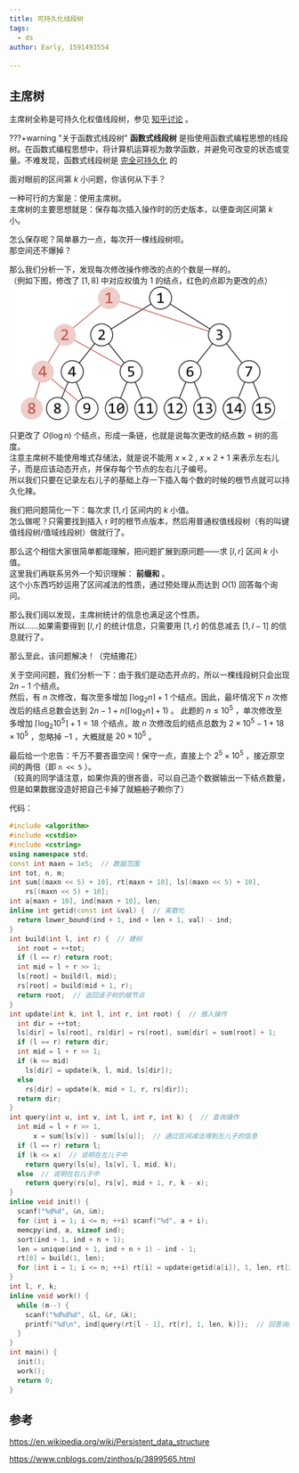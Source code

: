 ```yaml
---
title: 可持久化线段树
tags:
  - ds
author: Early, 1591493554

---
```


## 主席树

主席树全称是可持久化权值线段树，参见 [知乎讨论](https://www.zhihu.com/question/59195374) 。

???+warning "关于函数式线段树"
     **函数式线段树** 是指使用函数式编程思想的线段树。在函数式编程思想中，将计算机运算视为数学函数，并避免可改变的状态或变量。不难发现，函数式线段树是 [完全可持久化](./persistent/#fully-persistent) 的

面对眼前的区间第 $k$ 小问题，你该何从下手？

一种可行的方案是：使用主席树。  
主席树的主要思想就是：保存每次插入操作时的历史版本，以便查询区间第 $k$ 小。

怎么保存呢？简单暴力一点，每次开一棵线段树呗。  
那空间还不爆掉？

那么我们分析一下，发现每次修改操作修改的点的个数是一样的。  
（例如下图，修改了 $[1,8]$ 中对应权值为 1 的结点，红色的点即为更改的点）  
![](./images/persistent-seg.png)

只更改了 $O(\log{n})$ 个结点，形成一条链，也就是说每次更改的结点数 = 树的高度。  
注意主席树不能使用堆式存储法，就是说不能用 $x\times 2$ , $x\times 2+1$ 来表示左右儿子，而是应该动态开点，并保存每个节点的左右儿子编号。  
所以我们只要在记录左右儿子的基础上存一下插入每个数的时候的根节点就可以持久化辣。

我们把问题简化一下：每次求 $[1,r]$ 区间内的 $k$ 小值。  
怎么做呢？只需要找到插入 r 时的根节点版本，然后用普通权值线段树（有的叫键值线段树/值域线段树）做就行了。

那么这个相信大家很简单都能理解，把问题扩展到原问题——求 $[l,r]$ 区间 $k$ 小值。  
这里我们再联系另外一个知识理解： **前缀和** 。  
这个小东西巧妙运用了区间减法的性质，通过预处理从而达到 $O(1)$ 回答每个询问。

那么我们阔以发现，主席树统计的信息也满足这个性质。  
所以……如果需要得到 $[l,r]$ 的统计信息，只需要用 $[1,r]$ 的信息减去 $[1,l - 1]$ 的信息就行了。

那么至此，该问题解决！（完结撒花）

关于空间问题，我们分析一下：由于我们是动态开点的，所以一棵线段树只会出现 $2n-1$ 个结点。  
然后，有 $n$ 次修改，每次至多增加 $\lceil\log_2{n}\rceil+1$ 个结点。因此，最坏情况下 $n$ 次修改后的结点总数会达到 $2n-1+n(\lceil\log_2{n}\rceil+1)$ 。
此题的 $n \leq 10^5$ ，单次修改至多增加 $\lceil\log_2{10^5}\rceil+1 = 18$ 个结点，故 $n$ 次修改后的结点总数为 $2\times 10^5-1+18\times 10^5$ ，忽略掉 $-1$ ，大概就是 $20\times 10^5$ 。

最后给一个忠告：千万不要吝啬空间！保守一点，直接上个 $2^5\times 10^5$ ，接近原空间的两倍（即 `n << 5` ）。  
（较真的同学请注意，如果你真的很吝啬，可以自己造个数据输出一下结点数量，但是如果数据没造好把自己卡掉了就~~尴尬了~~赖你了）

代码：

```cpp
#include <algorithm>
#include <cstdio>
#include <cstring>
using namespace std;
const int maxn = 1e5;  // 数据范围
int tot, n, m;
int sum[(maxn << 5) + 10], rt[maxn + 10], ls[(maxn << 5) + 10],
    rs[(maxn << 5) + 10];
int a[maxn + 10], ind[maxn + 10], len;
inline int getid(const int &val) {  // 离散化
  return lower_bound(ind + 1, ind + len + 1, val) - ind;
}
int build(int l, int r) {  // 建树
  int root = ++tot;
  if (l == r) return root;
  int mid = l + r >> 1;
  ls[root] = build(l, mid);
  rs[root] = build(mid + 1, r);
  return root;  // 返回该子树的根节点
}
int update(int k, int l, int r, int root) {  // 插入操作
  int dir = ++tot;
  ls[dir] = ls[root], rs[dir] = rs[root], sum[dir] = sum[root] + 1;
  if (l == r) return dir;
  int mid = l + r >> 1;
  if (k <= mid)
    ls[dir] = update(k, l, mid, ls[dir]);
  else
    rs[dir] = update(k, mid + 1, r, rs[dir]);
  return dir;
}
int query(int u, int v, int l, int r, int k) {  // 查询操作
  int mid = l + r >> 1,
      x = sum[ls[v]] - sum[ls[u]];  // 通过区间减法得到左儿子的信息
  if (l == r) return l;
  if (k <= x)  // 说明在左儿子中
    return query(ls[u], ls[v], l, mid, k);
  else  // 说明在右儿子中
    return query(rs[u], rs[v], mid + 1, r, k - x);
}
inline void init() {
  scanf("%d%d", &n, &m);
  for (int i = 1; i <= n; ++i) scanf("%d", a + i);
  memcpy(ind, a, sizeof ind);
  sort(ind + 1, ind + n + 1);
  len = unique(ind + 1, ind + n + 1) - ind - 1;
  rt[0] = build(1, len);
  for (int i = 1; i <= n; ++i) rt[i] = update(getid(a[i]), 1, len, rt[i - 1]);
}
int l, r, k;
inline void work() {
  while (m--) {
    scanf("%d%d%d", &l, &r, &k);
    printf("%d\n", ind[query(rt[l - 1], rt[r], 1, len, k)]);  // 回答询问
  }
}
int main() {
  init();
  work();
  return 0;
}
```

## 参考

 <https://en.wikipedia.org/wiki/Persistent_data_structure> 

 <https://www.cnblogs.com/zinthos/p/3899565.html> 
